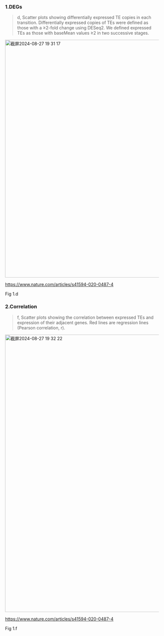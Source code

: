 ### 1.DEGs

>d, Scatter plots showing differentially expressed TE copies in each transition. Differentially expressed copies of TEs were defined as those with a ≥2-fold change using DESeq2. We defined expressed TEs as those with baseMean values ≥2 in two successive stages.

<img width="778" alt="截屏2024-08-27 19 31 17" src="https://github.com/user-attachments/assets/0bc9e759-c863-446a-b3dc-7e0660d53f3e">

https://www.nature.com/articles/s41594-020-0487-4

Fig 1.d

### 2.Correlation

> f, Scatter plots showing the correlation between expressed TEs and expression of their adjacent genes. Red lines are regression lines (Pearson correlation, r).

<img width="908" alt="截屏2024-08-27 19 32 22" src="https://github.com/user-attachments/assets/94327d57-b1e9-473f-a6f3-da208badce49">

https://www.nature.com/articles/s41594-020-0487-4

Fig 1.f



